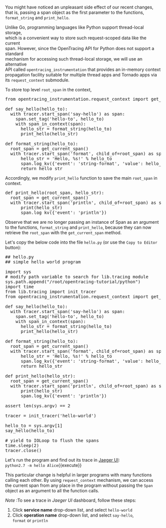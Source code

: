 You might have noticed an unpleasant side effect of our recent changes,  
that is, passing a span object as the first parameter to the functions,  
`format_string` and `print_hello`.

Unlike Go, programming languages like Python support thread-local storage,  
which is a convenient way to store such request-scoped data like the current  
span. However, since the OpenTracing API for Python does not support a standard  
mechanism for accessing such thread-local storage, we will use an alternative  
API called `opentracing_instrumentation` that provides an in-memory context  
propagation facility suitable for multiple thread apps and Tornado apps via  
its `request_context` submodule.

To store top level `root_span` in the context,

<pre class="file">
from opentracing_instrumentation.request_context import get_current_span, span_in_context

def say_hello(hello_to):
  with tracer.start_span('say-hello') as span:
    span.set_tag('hello-to', hello_to)
    with span_in_context(span):
      hello_str = format_string(hello_to)
      print_hello(hello_str)

def format_string(hello_to):
  root_span = get_current_span()
  with tracer.start_span('format', child_of=root_span) as span:
      hello_str = 'Hello, %s!' % hello_to
      span.log_kv({'event': 'string-format', 'value': hello_str})
      return hello_str
</pre>

Accordingly, we modify `print_hello` function to save the main `root_span` in context.

<pre class="file">
def print_hello(root_span, hello_str):
  root_span = get_current_span()
  with tracer.start_span('println', child_of=root_span) as span:
      print(hello_str)
      span.log_kv({'event': 'println'})
</pre>

Observe that we are no longer passing an instance of Span as an argument  
to the functions, `format_string` and `print_hello`, because they can now  
retrieve the `root_span` with the `get_current_span` method.

Let's copy the below code into the file `hello.py` (or use the `Copy to Editor` button):

<pre class="file" data-filename="exercise/hello.py" data-target="replace">
## hello.py
## simple hello world program

import sys
# modify path variable to search for lib.tracing module
sys.path.append("/root/opentracing-tutorial/python")
import time
from lib.tracing import init_tracer
from opentracing_instrumentation.request_context import get_current_span, span_in_context

def say_hello(hello_to):
  with tracer.start_span('say-hello') as span:
    span.set_tag('hello-to', hello_to)
    with span_in_context(span):
      hello_str = format_string(hello_to)
      print_hello(hello_str)

def format_string(hello_to):
  root_span = get_current_span()
  with tracer.start_span('format', child_of=root_span) as span:
      hello_str = 'Hello, %s!' % hello_to
      span.log_kv({'event': 'string-format', 'value': hello_str})
      return hello_str

def print_hello(hello_str):
  root_span = get_current_span()
  with tracer.start_span('println', child_of=root_span) as span:
      print(hello_str)
      span.log_kv({'event': 'println'})

assert len(sys.argv) == 2

tracer = init_tracer('hello-world')

hello_to = sys.argv[1]
say_hello(hello_to)

# yield to IOLoop to flush the spans
time.sleep(2)
tracer.close()
</pre>

Let's run the program and find out its trace in [Jaeger UI](https://[[HOST_SUBDOMAIN]]-16686-[[KATACODA_HOST]].environments.katacoda.com/search):    
`python2.7 -m hello Alice`{{execute}}

This particular change is helpful in larger programs with many functions  
calling each other. By using `request_context` mechanism, we can access  
the current span from any place in the program without passing the `Span`  
object as an argument to all the function calls.

*Note* :To see a trace in *Jaeger UI* dashboard, follow these steps:  
1. Click **service name** drop-down list, and select `hello-world`  
2. Click **operation name** drop-down list, and select `say-hello`,  
  `format` or `println`
